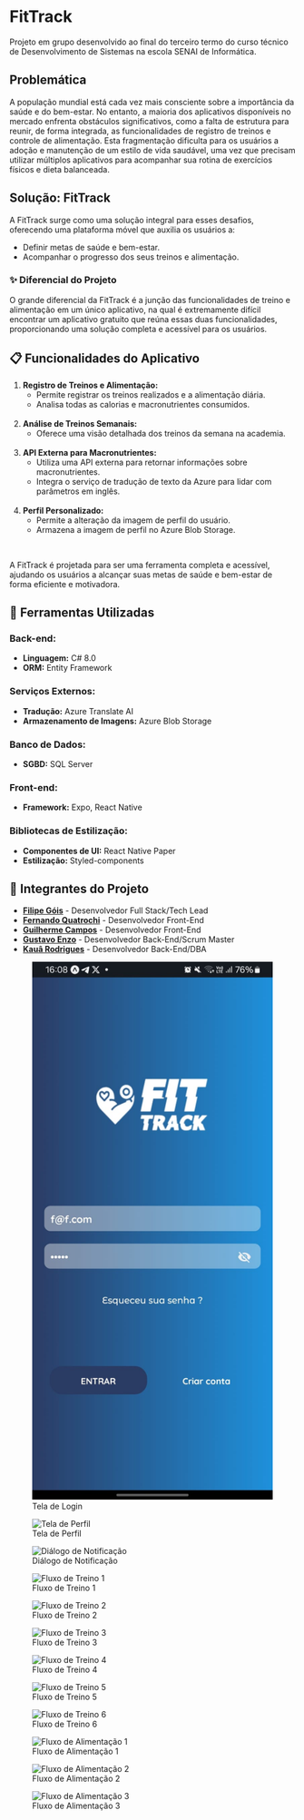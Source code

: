 <!DOCTYPE html>
<html lang="pt-BR">
<head>
    <meta charset="UTF-8">
    <meta name="viewport" content="width=device-width, initial-scale=1.0">
</head>
<body>

<h1>FitTrack</h1>

<p>Projeto em grupo desenvolvido ao final do terceiro termo do curso técnico de Desenvolvimento de Sistemas na escola SENAI de Informática.</p>

<h2>Problemática</h2>

<p>A população mundial está cada vez mais consciente sobre a importância da saúde e do bem-estar. No entanto, a maioria dos aplicativos disponíveis no mercado enfrenta obstáculos significativos, como a falta de estrutura para reunir, de forma integrada, as funcionalidades de registro de treinos e controle de alimentação. Esta fragmentação dificulta para os usuários a adoção e manutenção de um estilo de vida saudável, uma vez que precisam utilizar múltiplos aplicativos para acompanhar sua rotina de exercícios físicos e dieta balanceada.</p>

<h2>Solução: FitTrack</h2>

<p>A FitTrack surge como uma solução integral para esses desafios, oferecendo uma plataforma móvel que auxilia os usuários a:</p>
<ul>
    <li>Definir metas de saúde e bem-estar.</li>
    <li>Acompanhar o progresso dos seus treinos e alimentação.</li>
</ul>

<h3>✨ Diferencial do Projeto</h3>

<p>O grande diferencial da FitTrack é a junção das funcionalidades de treino e alimentação em um único aplicativo, na qual é extremamente difícil encontrar um aplicativo gratuito que reúna essas duas funcionalidades, proporcionando uma solução completa e acessível para os usuários.</p>

<h2>📋 Funcionalidades do Aplicativo</h2>
<ol>
    <li><strong>Registro de Treinos e Alimentação:</strong>
        <ul>
            <li>Permite registrar os treinos realizados e a alimentação diária.</li>
            <li>Analisa todas as calorias e macronutrientes consumidos.</li>
        </ul>
    </li>
    <br/>
    <li><strong>Análise de Treinos Semanais:</strong>
        <ul>
            <li>Oferece uma visão detalhada dos treinos da semana na academia.</li>
        </ul>
    </li>
    <br/>
    <li><strong>API Externa para Macronutrientes:</strong>
        <ul>
            <li>Utiliza uma API externa para retornar informações sobre macronutrientes.</li>
            <li>Integra o serviço de tradução de texto da Azure para lidar com parâmetros em inglês.</li>
        </ul>
    </li>
    <br/>
    <li><strong>Perfil Personalizado:</strong>
        <ul>
            <li>Permite a alteração da imagem de perfil do usuário.</li>
            <li>Armazena a imagem de perfil no Azure Blob Storage.</li>
        </ul>
    </li>
</ol>
<br/>

<p>A FitTrack é projetada para ser uma ferramenta completa e acessível, ajudando os usuários a alcançar suas metas de saúde e bem-estar de forma eficiente e motivadora.</p>

<h2>🔧 Ferramentas Utilizadas</h2>

<h3>Back-end:</h3>
<ul>
    <li><strong>Linguagem:</strong> C# 8.0</li>
    <li><strong>ORM:</strong> Entity Framework</li>
</ul>

<h3>Serviços Externos:</h3>
<ul>
    <li><strong>Tradução:</strong> Azure Translate AI</li>
    <li><strong>Armazenamento de Imagens:</strong> Azure Blob Storage</li>
</ul>

<h3>Banco de Dados:</h3>
<ul>
    <li><strong>SGBD:</strong> SQL Server</li>
</ul>

<h3>Front-end:</h3>
<ul>
    <li><strong>Framework:</strong> Expo, React Native</li>
</ul>

<h3>Bibliotecas de Estilização:</h3>
<ul>
    <li><strong>Componentes de UI:</strong> React Native Paper</li>
    <li><strong>Estilização:</strong> Styled-components</li>
</ul>

<h2>👥 Integrantes do Projeto</h2>
<ul>
    <li><a href="https://www.linkedin.com/in/filipe-góis-841b58206/" target="_blank"><strong>Filipe Góis</strong></a> - Desenvolvedor Full Stack/Tech Lead</li>
    <li><a href="https://www.linkedin.com/in/fernando-quatrochi-041000277/" target="_blank"><strong>Fernando Quatrochi</strong></a> - Desenvolvedor Front-End</li>
    <li><a href="https://www.linkedin.com/in/guidcampos/" target="_blank"><strong>Guilherme Campos</strong></a> - Desenvolvedor Front-End</li>
    <li><a href="https://www.linkedin.com/in/gustavo-enzo/" target="_blank"><strong>Gustavo Enzo</strong></a> - Desenvolvedor Back-End/Scrum Master</li>
    <li><a href="https://www.linkedin.com/in/kaua-rodrigues01/" target="_blank"><strong>Kauâ Rodrigues</strong></a> - Desenvolvedor Back-End/DBA</li>
</ul>

<div class="gallery">
    <figure>
        <img src="./Assets Readme/loginscreen.jpeg" alt="Tela de Login">
        <figcaption>Tela de Login</figcaption>
    </figure>
    <figure>
        <img src="link_do_perfil.jpg" alt="Tela de Perfil">
        <figcaption>Tela de Perfil</figcaption>
    </figure>
    <figure>
        <img src="link_do_dialog.jpg" alt="Diálogo de Notificação">
        <figcaption>Diálogo de Notificação</figcaption>
    </figure>
    <figure>
        <img src="link_do_fluxo_treino1.jpg" alt="Fluxo de Treino 1">
        <figcaption>Fluxo de Treino 1</figcaption>
    </figure>
    <figure>
        <img src="link_do_fluxo_treino2.jpg" alt="Fluxo de Treino 2">
        <figcaption>Fluxo de Treino 2</figcaption>
    </figure>
    <figure>
        <img src="link_do_fluxo_treino3.jpg" alt="Fluxo de Treino 3">
        <figcaption>Fluxo de Treino 3</figcaption>
    </figure>
    <figure>
        <img src="link_do_fluxo_treino4.jpg" alt="Fluxo de Treino 4">
        <figcaption>Fluxo de Treino 4</figcaption>
    </figure>
    <figure>
        <img src="link_do_fluxo_treino5.jpg" alt="Fluxo de Treino 5">
        <figcaption>Fluxo de Treino 5</figcaption>
    </figure>
    <figure>
        <img src="link_do_fluxo_treino6.jpg" alt="Fluxo de Treino 6">
        <figcaption>Fluxo de Treino 6</figcaption>
    </figure>
    <figure>
        <img src="link_do_fluxo_alimentacao1.jpg" alt="Fluxo de Alimentação 1">
        <figcaption>Fluxo de Alimentação 1</figcaption>
    </figure>
    <figure>
        <img src="link_do_fluxo_alimentacao2.jpg" alt="Fluxo de Alimentação 2">
        <figcaption>Fluxo de Alimentação 2</figcaption>
    </figure>
    <figure>
        <img src="link_do_fluxo_alimentacao3.jpg" alt="Fluxo de Alimentação 3">
        <figcaption>Fluxo de Alimentação 3</figcaption>
    </figure>
</div>

</body>
</html>

